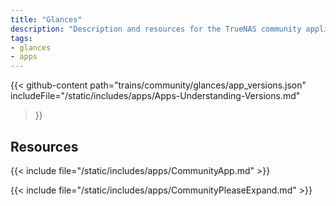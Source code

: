 ```yaml
---
title: "Glances"
description: "Description and resources for the TrueNAS community application called Glances."
tags:
- glances
- apps
---
```


{{< github-content 
    path="trains/community/glances/app_versions.json"
	includeFile="/static/includes/apps/Apps-Understanding-Versions.md"
>}}

## Resources

{{< include file="/static/includes/apps/CommunityApp.md" >}}

{{< include file="/static/includes/apps/CommunityPleaseExpand.md" >}}

<!--
<div class="docs-sections">

{{< doc-card title="<appname> Deployments" link="/resources/"
descr="How to deploy and configure the <appname> app." >}}

</div>
-->
